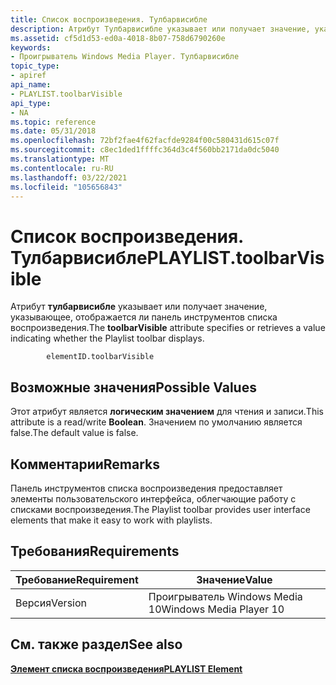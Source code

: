 ```yaml
---
title: Список воспроизведения. Тулбарвисибле
description: Атрибут Тулбарвисибле указывает или получает значение, указывающее, отображается ли панель инструментов списка воспроизведения.
ms.assetid: cf5d1d53-ed0a-4018-8b07-758d6790260e
keywords:
- Проигрыватель Windows Media Player. Тулбарвисибле
topic_type:
- apiref
api_name:
- PLAYLIST.toolbarVisible
api_type:
- NA
ms.topic: reference
ms.date: 05/31/2018
ms.openlocfilehash: 72bf2fae4f62facfde9284f00c580431d615c07f
ms.sourcegitcommit: c8ec1ded1ffffc364d3c4f560bb2171da0dc5040
ms.translationtype: MT
ms.contentlocale: ru-RU
ms.lasthandoff: 03/22/2021
ms.locfileid: "105656843"
---
```

# <a name="playlisttoolbarvisible"></a><span data-ttu-id="3aeba-104">Список воспроизведения. Тулбарвисибле</span><span class="sxs-lookup"><span data-stu-id="3aeba-104">PLAYLIST.toolbarVisible</span></span>

<span data-ttu-id="3aeba-105">Атрибут **тулбарвисибле** указывает или получает значение, указывающее, отображается ли панель инструментов списка воспроизведения.</span><span class="sxs-lookup"><span data-stu-id="3aeba-105">The **toolbarVisible** attribute specifies or retrieves a value indicating whether the Playlist toolbar displays.</span></span>

``` syntax
        elementID.toolbarVisible
```

## <a name="possible-values"></a><span data-ttu-id="3aeba-106">Возможные значения</span><span class="sxs-lookup"><span data-stu-id="3aeba-106">Possible Values</span></span>

<span data-ttu-id="3aeba-107">Этот атрибут является **логическим значением** для чтения и записи.</span><span class="sxs-lookup"><span data-stu-id="3aeba-107">This attribute is a read/write **Boolean**.</span></span> <span data-ttu-id="3aeba-108">Значением по умолчанию является false.</span><span class="sxs-lookup"><span data-stu-id="3aeba-108">The default value is false.</span></span>

## <a name="remarks"></a><span data-ttu-id="3aeba-109">Комментарии</span><span class="sxs-lookup"><span data-stu-id="3aeba-109">Remarks</span></span>

<span data-ttu-id="3aeba-110">Панель инструментов списка воспроизведения предоставляет элементы пользовательского интерфейса, облегчающие работу с списками воспроизведения.</span><span class="sxs-lookup"><span data-stu-id="3aeba-110">The Playlist toolbar provides user interface elements that make it easy to work with playlists.</span></span>

## <a name="requirements"></a><span data-ttu-id="3aeba-111">Требования</span><span class="sxs-lookup"><span data-stu-id="3aeba-111">Requirements</span></span>



| <span data-ttu-id="3aeba-112">Требование</span><span class="sxs-lookup"><span data-stu-id="3aeba-112">Requirement</span></span> | <span data-ttu-id="3aeba-113">Значение</span><span class="sxs-lookup"><span data-stu-id="3aeba-113">Value</span></span> |
|--------------------|------------------------------------|
| <span data-ttu-id="3aeba-114">Версия</span><span class="sxs-lookup"><span data-stu-id="3aeba-114">Version</span></span><br/> | <span data-ttu-id="3aeba-115">Проигрыватель Windows Media 10</span><span class="sxs-lookup"><span data-stu-id="3aeba-115">Windows Media Player 10</span></span><br/> |



## <a name="see-also"></a><span data-ttu-id="3aeba-116">См. также раздел</span><span class="sxs-lookup"><span data-stu-id="3aeba-116">See also</span></span>

<dl> <dt>

[<span data-ttu-id="3aeba-117">**Элемент списка воспроизведения**</span><span class="sxs-lookup"><span data-stu-id="3aeba-117">**PLAYLIST Element**</span></span>](playlist-element.md)
</dt> </dl>

 

 





